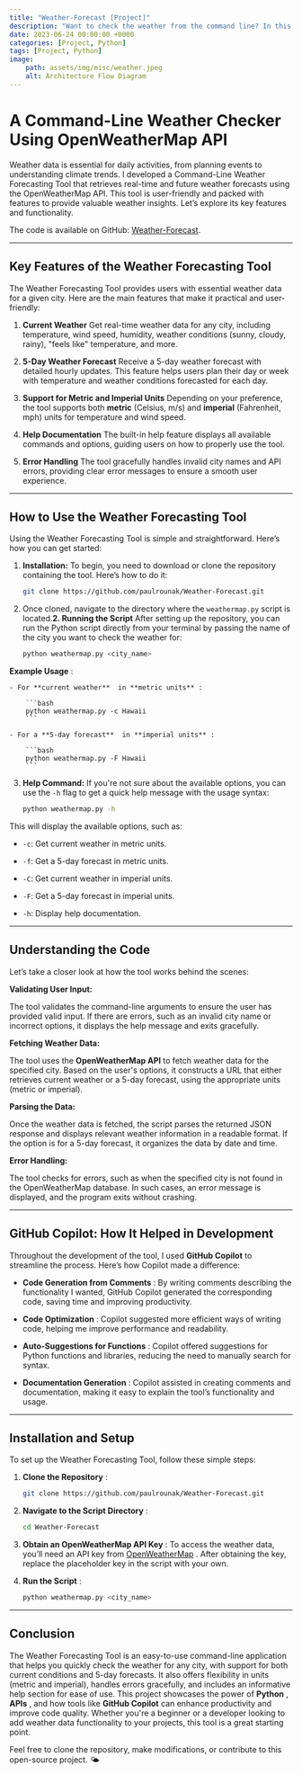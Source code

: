 ```yaml
---
title: "Weather-Forecast [Project]"
description: "Want to check the weather from the command line? In this blog, we’ll show you a simple Python weather tool using the OpenWeatherMap API."
date: 2023-06-24 00:00:00 +0000
categories: [Project, Python]
tags: [Project, Python]
image: 
    path: assets/img/misc/weather.jpeg
    alt: Architecture Flow Diagram
---
```


# A Command-Line Weather Checker Using OpenWeatherMap API 
Weather data is essential for daily activities, from planning events to understanding climate trends. I developed a Command-Line Weather Forecasting Tool that retrieves real-time and future weather forecasts using the OpenWeatherMap API. This tool is user-friendly and packed with features to provide valuable weather insights. Let’s explore its key features and functionality.

The code is available on GitHub: [Weather-Forecast](https://github.com/paulrounak/Weather-Forecast.git).

---

## Key Features of the Weather Forecasting Tool 
The Weather Forecasting Tool provides users with essential weather data for a given city. Here are the main features that make it practical and user-friendly:
 
1. **Current Weather** 
Get real-time weather data for any city, including temperature, wind speed, humidity, weather conditions (sunny, cloudy, rainy), "feels like" temperature, and more.
 
2. **5-Day Weather Forecast** 
Receive a 5-day weather forecast with detailed hourly updates. This feature helps users plan their day or week with temperature and weather conditions forecasted for each day.
 
3. **Support for Metric and Imperial Units** 
Depending on your preference, the tool supports both **metric**  (Celsius, m/s) and **imperial**  (Fahrenheit, mph) units for temperature and wind speed.
 
4. **Help Documentation** 
The built-in help feature displays all available commands and options, guiding users on how to properly use the tool.
 
5. **Error Handling** 
The tool gracefully handles invalid city names and API errors, providing clear error messages to ensure a smooth user experience.


---

## How to Use the Weather Forecasting Tool
Using the Weather Forecasting Tool is simple and straightforward. Here’s how you can get started:
1. **Installation:** To begin, you need to download or clone the repository containing the tool. Here’s how to do it:

    ```bash
    git clone https://github.com/paulrounak/Weather-Forecast.git
    ```
2. Once cloned, navigate to the directory where the `weathermap.py` script is located.**2. Running the Script** 
After setting up the repository, you can run the Python script directly from your terminal by passing the name of the city you want to check the weather for:

    ```bash
    python weathermap.py <city_name>
    ```
**Example Usage** :

    - For **current weather**  in **metric units** :

        ```bash
        python weathermap.py -c Hawaii
        ```
 
    - For a **5-day forecast**  in **imperial units** :

        ```bash
        python weathermap.py -F Hawaii
        ```
3. **Help Command:** If you're not sure about the available options, you can use the `-h` flag to get a quick help message with the usage syntax:

    ```bash
    python weathermap.py -h
    ```

This will display the available options, such as:
 
- `-c`: Get current weather in metric units.
 
- `-f`: Get a 5-day forecast in metric units.
 
- `-C`: Get current weather in imperial units.
 
- `-F`: Get a 5-day forecast in imperial units.
 
- `-h`: Display help documentation.


---

## Understanding the Code

Let’s take a closer look at how the tool works behind the scenes:

**Validating User Input:** 

The tool validates the command-line arguments to ensure the user has provided valid input. If there are errors, such as an invalid city name or incorrect options, it displays the help message and exits gracefully.

**Fetching Weather Data:** 

The tool uses the **OpenWeatherMap API**  to fetch weather data for the specified city. Based on the user's options, it constructs a URL that either retrieves current weather or a 5-day forecast, using the appropriate units (metric or imperial).

**Parsing the Data:** 

Once the weather data is fetched, the script parses the returned JSON response and displays relevant weather information in a readable format. If the option is for a 5-day forecast, it organizes the data by date and time.

**Error Handling:** 

The tool checks for errors, such as when the specified city is not found in the OpenWeatherMap database. In such cases, an error message is displayed, and the program exits without crashing.


---

## GitHub Copilot: How It Helped in Development
Throughout the development of the tool, I used **GitHub Copilot**  to streamline the process. Here’s how Copilot made a difference: 
- **Code Generation from Comments** : By writing comments describing the functionality I wanted, GitHub Copilot generated the corresponding code, saving time and improving productivity.
 
- **Code Optimization** : Copilot suggested more efficient ways of writing code, helping me improve performance and readability.
 
- **Auto-Suggestions for Functions** : Copilot offered suggestions for Python functions and libraries, reducing the need to manually search for syntax.
 
- **Documentation Generation** : Copilot assisted in creating comments and documentation, making it easy to explain the tool’s functionality and usage.


---

## Installation and Setup
To set up the Weather Forecasting Tool, follow these simple steps:
 
1. **Clone the Repository** :

    ```bash
    git clone https://github.com/paulrounak/Weather-Forecast.git
    ```
 
2. **Navigate to the Script Directory** :

    ```bash
    cd Weather-Forecast
    ```
 
3. **Obtain an OpenWeatherMap API Key** :
To access the weather data, you’ll need an API key from [OpenWeatherMap](https://openweathermap.org/) . After obtaining the key, replace the placeholder key in the script with your own.
 
4. **Run the Script** :

    ```bash
    python weathermap.py <city_name>
    ```


---

## Conclusion
The Weather Forecasting Tool is an easy-to-use command-line application that helps you quickly check the weather for any city, with support for both current conditions and 5-day forecasts. It also offers flexibility in units (metric and imperial), handles errors gracefully, and includes an informative help section for ease of use.
This project showcases the power of **Python** , **APIs** , and how tools like **GitHub Copilot**  can enhance productivity and improve code quality. Whether you're a beginner or a developer looking to add weather data functionality to your projects, this tool is a great starting point.

Feel free to clone the repository, make modifications, or contribute to this open-source project. 🌤️
